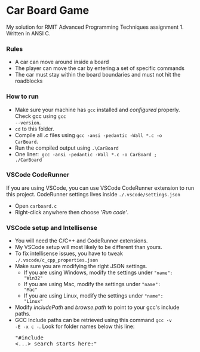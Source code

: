 # Car Board Game
My solution for RMIT Advanced Programming Techniques assignment 1. Written in ANSI C.

### Rules
- A car can move  around inside a board
- The player can move the car by entering a set of specific commands
- The car must stay within the board boundaries and must not hit the roadblocks

### How to run
- Make sure your machine has <code>gcc</code> installed and <var>configured</var> properly. Check gcc using <code>gcc --version</code>.
- <code>cd</code> to this folder.
- Compile all .c files using <code>gcc -ansi -pedantic -Wall *.c -o CarBoard</code>.
- Run the compiled output using <code>.\CarBoard</code>
- One liner: &nbsp;<code>gcc -ansi -pedantic -Wall *.c -o CarBoard ; ./CarBoard</code>

### VSCode CodeRunner
If you are using VSCode, you can use VSCode CodeRunner extension to run this project. 
CodeRunner settings lives inside <code>./.vscode/settings.json</code>
- Open <code>carboard.c</code>
- Right-click anywhere then choose <var>'Run code'</var>. 

### VSCode setup and Intellisense
- You will need the C/C++ and CodeRunner extensions.
- My VSCode setup will most likely to be different than yours.
- To fix intellisense issues, you have to tweak <code>./.vscode/c_cpp_properties.json</code>
- Make sure you are modifying the right JSON settings. 
    - If you are using Windows, modify the settings under <code>"name": "Win32"</code>
    - If you are using Mac, modify the settings under <code>"name": "Mac"</code>
    - If you are using Linux, modify the settings under <code>"name": "Linux"</code>
- Modify <var>includePath</var> and <var>browse.path</var> to point to your gcc's include paths.
- GCC Include paths can be retrieved using this command <code>gcc -v -E -x c -</code>. Look for folder names below this line: <pre>"#include <...> search starts here:"</pre>
